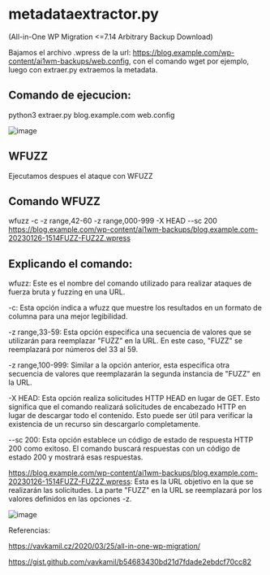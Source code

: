 # metadataextractor.py

(All-in-One WP Migration <=7.14 Arbitrary Backup Download)

Bajamos el archivo .wpress de la url: https://blog.example.com/wp-content/ai1wm-backups/web.config, con el comando wget por ejemplo, luego con extraer.py extraemos la metadata.

## Comando de ejecucion:

python3 extraer.py blog.example.com web.config

![image](https://github.com/Anonimo501/metadataextractor.py/assets/67207446/0d0a883a-502f-4899-a65c-b637be6516a5)

## WFUZZ

Ejecutamos despues el ataque con WFUZZ

## Comando WFUZZ

wfuzz -c -z range,42-60 -z range,000-999 -X HEAD --sc 200 https://blog.example.com/wp-content/ai1wm-backups/blog.example.com-20230126-1514FUZZ-FUZ2Z.wpress

## Explicando el comando:

wfuzz: Este es el nombre del comando utilizado para realizar ataques de fuerza bruta y fuzzing en una URL.

-c: Esta opción indica a wfuzz que muestre los resultados en un formato de columna para una mejor legibilidad.

-z range,33-59: Esta opción especifica una secuencia de valores que se utilizarán para reemplazar "FUZZ" en la URL. En este caso, "FUZZ" se reemplazará por números del 33 al 59.

-z range,100-999: Similar a la opción anterior, esta especifica otra secuencia de valores que reemplazarán la segunda instancia de "FUZZ" en la URL.

-X HEAD: Esta opción realiza solicitudes HTTP HEAD en lugar de GET. Esto significa que el comando realizará solicitudes de encabezado HTTP en lugar de descargar todo el contenido. Esto puede ser útil para verificar la existencia de un recurso sin descargarlo completamente.

--sc 200: Esta opción establece un código de estado de respuesta HTTP 200 como exitoso. El comando buscará respuestas con un código de estado 200 y mostrará esas respuestas.

https://blog.example.com/wp-content/ai1wm-backups/blog.example.com-20230126-1514FUZZ-FUZ2Z.wpress: Esta es la URL objetivo en la que se realizarán las solicitudes. La parte "FUZZ" en la URL se reemplazará por los valores definidos en las opciones -z.

![image](https://github.com/Anonimo501/metadataextractor.py/assets/67207446/ca074dca-9991-4b8d-9f87-0ce07010b25b)

Referencias:

https://vavkamil.cz/2020/03/25/all-in-one-wp-migration/

https://gist.github.com/vavkamil/b54683430bd21d7fdade2ebdcf70cc82
